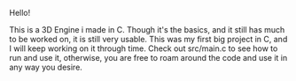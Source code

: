 Hello!

This is a 3D Engine i made in C. Though it's the basics, and it still has much to be worked on, it is still very usable.
This was my first big project in C, and I will keep working on it through time. 
Check out src/main.c to see how to run and use it, otherwise, you are free to roam around the code and use it in any way you desire.
